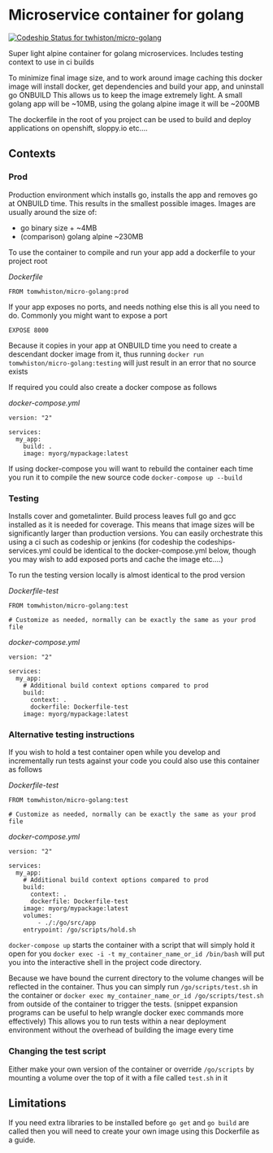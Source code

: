 # Microservice container for golang
[ ![Codeship Status for twhiston/micro-golang](https://app.codeship.com/projects/cb4b5360-2c28-0135-d4a4-7229e0f954fc/status?branch=master)](https://app.codeship.com/projects/224201)

Super light alpine container for golang microservices.
Includes testing context to use in ci builds

To minimize final image size, and to work around image caching this docker image will install docker, get dependencies and build your app, and uninstall go ONBUILD
This allows us to keep the image extremely light. A small golang app will be ~10MB, using the golang alpine image it will be ~200MB

The dockerfile in the root of you project can be used to build and deploy applications on openshift, sloppy.io etc....


## Contexts

### Prod

Production environment which installs go, installs the app and removes go at ONBUILD time.
This results in the smallest possible images.
Images are usually around the size of:

- go binary size + ~4MB
- (comparison) golang alpine ~230MB


To use the container to compile and run your app add a dockerfile to your project root

_Dockerfile_
```
FROM tomwhiston/micro-golang:prod
```

If your app exposes no ports, and needs nothing else this is all you need to do.
Commonly you might want to expose a port
```
EXPOSE 8000
```

Because it copies in your app at ONBUILD time you need to create a descendant docker image from it, thus running `docker run tomwhiston/micro-golang:testing` will just result in an error that no source exists

If required you could also create a docker compose as follows

_docker-compose.yml_
```
version: "2"

services:
  my_app:
    build: .
    image: myorg/mypackage:latest
```

If using docker-compose you will want to rebuild the container each time you run it to compile the new source code
`docker-compose up --build`

### Testing

Installs cover and gometalinter. Build process leaves full go and gcc installed as it is needed for coverage.
This means that image sizes will be significantly larger than production versions.
You can easily orchestrate this using a ci such as codeship or jenkins
(for codeship the codeships-services.yml could be identical to the docker-compose.yml below, though you may wish to add exposed ports and cache the image etc....)

To run the testing version locally is almost identical to the prod version

_Dockerfile-test_
```
FROM tomwhiston/micro-golang:test

# Customize as needed, normally can be exactly the same as your prod file
```

_docker-compose.yml_
```
version: "2"

services:
  my_app:
    # Additional build context options compared to prod
    build:
      context: .
      dockerfile: Dockerfile-test
    image: myorg/mypackage:latest
```

### Alternative testing instructions

If you wish to hold a test container open while you develop and incrementally run tests against your code you could
also use this container as follows

_Dockerfile-test_
```
FROM tomwhiston/micro-golang:test

# Customize as needed, normally can be exactly the same as your prod file
```

_docker-compose.yml_
```
version: "2"

services:
  my_app:
    # Additional build context options compared to prod
    build:
      context: .
      dockerfile: Dockerfile-test
    image: myorg/mypackage:latest
    volumes:
        - ./:/go/src/app
    entrypoint: /go/scripts/hold.sh
```

`docker-compose up` starts the container with a script that will simply hold it open for you
`docker exec -i -t my_container_name_or_id /bin/bash` will put you into the interactive shell in the project code directory.

Because we have bound the current directory to the volume changes will be reflected in the container.
Thus you can simply run `/go/scripts/test.sh` in the container or `docker exec my_container_name_or_id /go/scripts/test.sh` from outside of the container to trigger the tests.
(snippet expansion programs can be useful to help wrangle docker exec commands more effectively)
This allows you to run tests within a near deployment environment without the overhead of building the image every time

### Changing the test script

Either make your own version of the container or override `/go/scripts` by mounting a volume over the top of it with a file called `test.sh` in it

## Limitations

If you need extra libraries to be installed before `go get` and `go build` are called then you will need to create your own image using this Dockerfile as a guide.
